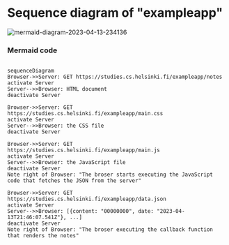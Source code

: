 # Sequence diagram of "exampleapp"


![mermaid-diagram-2023-04-13-234136](https://user-images.githubusercontent.com/72935373/231963625-7ba53c28-ca4e-4c6e-a9a4-ea88a217a61a.svg)





### Mermaid code
```

sequenceDiagram
Browser->>Server: GET https://studies.cs.helsinki.fi/exampleapp/notes
activate Server
Server-->>Browser: HTML document
deactivate Server

Browser->>Server: GET https://studies.cs.helsinki.fi/exampleapp/main.css
activate Server
Server-->>Browser: the CSS file
deactivate Server

Browser->>Server: GET https://studies.cs.helsinki.fi/exampleapp/main.js
activate Server
Server-->>Browser: the JavaScript file
deactivate Server
Note right of Browser: "The broser starts executing the JavaScript code that fetches the JSON from the server"

Browser->>Server: GET https://studies.cs.helsinki.fi/exampleapp/data.json
activate Server
Server-->>Browser: [{content: "00000000", date: "2023-04-13T21:46:07.541Z"}, ...]
deactivate Server
Note right of Browser: "The broser executing the callback function that renders the notes"

```

